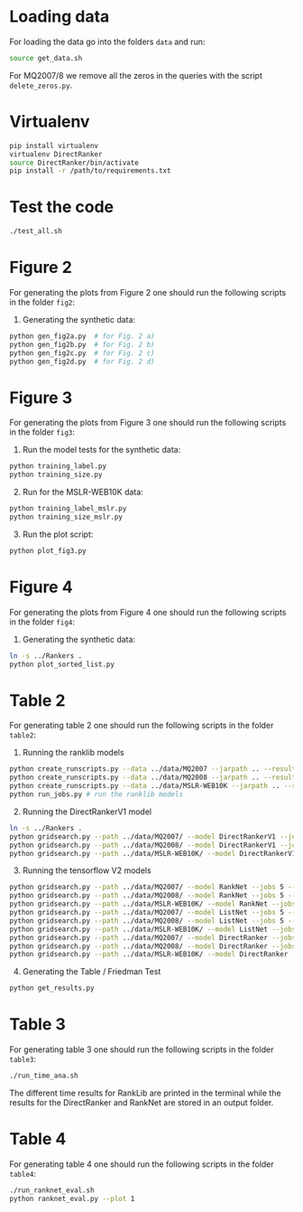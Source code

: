 # Loading data
For loading the data go into the folders `data` and run:

```bash
source get_data.sh
```
For MQ2007/8 we remove all the zeros in the queries with the script `delete_zeros.py`.

# Virtualenv

```bash
pip install virtualenv
virtualenv DirectRanker
source DirectRanker/bin/activate
pip install -r /path/to/requirements.txt
```

# Test the code

```bash
./test_all.sh
```

# Figure 2
For generating the plots from Figure 2 one should run the following scripts in the folder `fig2`:

1. Generating the synthetic data:
```bash
python gen_fig2a.py  # for Fig. 2 a)
python gen_fig2b.py  # for Fig. 2 b)
python gen_fig2c.py  # for Fig. 2 c)
python gen_fig2d.py  # for Fig. 2 d)
```

# Figure 3
For generating the plots from Figure 3 one should run the following scripts in the folder `fig3`:

1. Run the model tests for the synthetic data:
```bash
python training_label.py
python training_size.py
```

2. Run for the MSLR-WEB10K data:
```bash
python training_label_mslr.py
python training_size_mslr.py
```

3. Run the plot script:
```bash
python plot_fig3.py
```

# Figure 4
For generating the plots from Figure 4 one should run the following scripts in the folder `fig4`:

1. Generating the synthetic data:
```bash
ln -s ../Rankers .
python plot_sorted_list.py
```

# Table 2
For generating table 2 one should run the following scripts in the folder `table2`:

1. Running the ranklib models
```bash
python create_runscripts.py --data ../data/MQ2007 --jarpath .. --resultsdir results_ranklib --datalabel MQ2007 # create run scripts for ranklib and MQ2007
python create_runscripts.py --data ../data/MQ2008 --jarpath .. --resultsdir results_ranklib --datalabel MQ2008 # create run scripts for ranklib and MQ2008
python create_runscripts.py --data ../data/MSLR-WEB10K --jarpath .. --resultsdir results_ranklib --datalabel MSLR-WEB10K # create run scripts for ranklib and MSLR-WEB10K
python run_jobs.py # run the ranklib models
```

2. Running the DirectRankerV1 model
```bash
ln -s ../Rankers .
python gridsearch.py --path ../data/MQ2007/ --model DirectRankerV1 --jobs 5 --data MQ2007
python gridsearch.py --path ../data/MQ2008/ --model DirectRankerV1 --jobs 5 --data MQ2008
python gridsearch.py --path ../data/MSLR-WEB10K/ --model DirectRankerV1 --jobs 5 --data MSLR10K
```

3. Running the tensorflow V2 models
```bash
python gridsearch.py --path ../data/MQ2007/ --model RankNet --jobs 5 --data MQ2007
python gridsearch.py --path ../data/MQ2008/ --model RankNet --jobs 5 --data MQ2008
python gridsearch.py --path ../data/MSLR-WEB10K/ --model RankNet --jobs 5 --data MSLR10K
python gridsearch.py --path ../data/MQ2007/ --model ListNet --jobs 5 --data MQ2007
python gridsearch.py --path ../data/MQ2008/ --model ListNet --jobs 5 --data MQ2008
python gridsearch.py --path ../data/MSLR-WEB10K/ --model ListNet --jobs 5 --data MSLR10K
python gridsearch.py --path ../data/MQ2007/ --model DirectRanker --jobs 5 --data MQ2007
python gridsearch.py --path ../data/MQ2008/ --model DirectRanker --jobs 5 --data MQ2008
python gridsearch.py --path ../data/MSLR-WEB10K/ --model DirectRanker --jobs 5 --data MSLR10K
```

4. Generating the Table / Friedman Test
```bash
python get_results.py
```

# Table 3
For generating table 3 one should run the following scripts in the folder `table3`:

```bash
./run_time_ana.sh
```
The different time results for RankLib are printed in the terminal while the results for the
DirectRanker and RankNet are stored in an output folder.

# Table 4
For generating table 4 one should run the following scripts in the folder `table4`:

```bash
./run_ranknet_eval.sh
python ranknet_eval.py --plot 1
```
